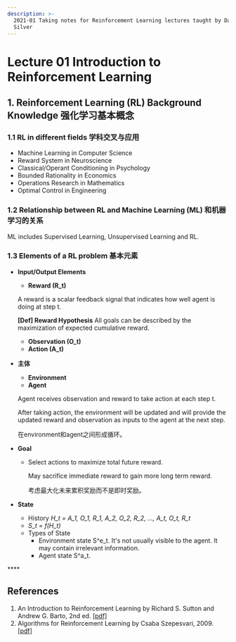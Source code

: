 ```yaml
---
description: >-
  2021-01 Taking notes for Reinforcement Learning lectures taught by David
  Silver
---
```


# Lecture 01 Introduction to Reinforcement Learning

## 1. Reinforcement Learning \(RL\) Background Knowledge 强化学习基本概念

### 1.1 RL in different fields 学科交叉与应用

* Machine Learning in Computer Science
* Reward System in Neuroscience
* Classical/Operant Conditioning in Psychology
* Bounded Rationality in Economics
* Operations Research in Mathematics
* Optimal Control in Engineering

### 1.2 Relationship between RL and Machine Learning \(ML\) 和机器学习的关系

ML includes Supervised Learning, Unsupervised Learning and RL.

### 1.3 Elements of a RL problem 基本元素

* **Input/Output Elements**

  * **Reward \(R\_t\)**

  A reward is a scalar feedback signal that indicates how well agent is doing at step t. 

  **\[Def\] Reward Hypothesis** All goals can be described by the maximization of expected cumulative reward.

  * **Observation \(O\_t\)**
  * **Action \(A\_t\)**

* **主体**

  * **Environment**
  * **Agent**

  Agent receives observation and reward to take action at each step t.

  After taking action, the environment will be updated and will provide the updated reward and observation as inputs to the agent at the next step.

  在environment和agent之间形成循环。

* **Goal**
  * Select actions to maximize total future reward.

    May sacrifice immediate reward to gain more long term reward. 

    考虑最大化未来累积奖励而不是即时奖励。
* **State**
  * History _H\_t = A\_1, O\_1, R\_1, A\_2, O\_2, R\_2, ..., A\_t, O\_t, R\_t_
  * _S\_t = f\(H\_t\)_
  * Types of State
    * Environment state S^e\_t. It's not usually visible to the agent. It may contain irrelevant information. 
    * Agent state S^a\_t. 



\*\*\*\*

















## References

1. An Introduction to Reinforcement Learning by Richard S. Sutton and Andrew G. Barto, 2nd ed.  [\[pdf\]](http://www.andrew.cmu.edu/course/10-703/textbook/BartoSutton.pdf)
2. Algorithms for Reinforcement Learning by Csaba Szepesvari, 2009.  [\[pdf\]](https://sites.ualberta.ca/~szepesva/papers/RLAlgsInMDPs.pdf)

